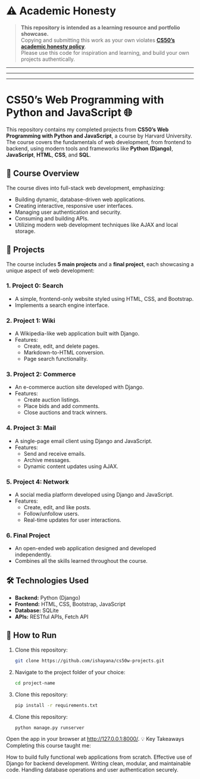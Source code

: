 # ⚠️ **Academic Honesty**
> **This repository is intended as a learning resource and portfolio showcase.**  
> Copying and submitting this work as your own violates **[CS50’s academic honesty policy](https://cs50.harvard.edu/x/2020/honesty/)**.  
> Please use this code for inspiration and learning, and build your own projects authentically.
---
---
---
# CS50’s Web Programming with Python and JavaScript 🌐

This repository contains my completed projects from **CS50’s Web Programming with Python and JavaScript**, a course by Harvard University. The course covers the fundamentals of web development, from frontend to backend, using modern tools and frameworks like **Python (Django)**, **JavaScript**, **HTML**, **CSS**, and **SQL**.

## 🌟 Course Overview
The course dives into full-stack web development, emphasizing:
- Building dynamic, database-driven web applications.
- Creating interactive, responsive user interfaces.
- Managing user authentication and security.
- Consuming and building APIs.
- Utilizing modern web development techniques like AJAX and local storage.

## 📂 Projects
The course includes **5 main projects** and a **final project**, each showcasing a unique aspect of web development:

### 1. **Project 0: Search**
   - A simple, frontend-only website styled using HTML, CSS, and Bootstrap.
   - Implements a search engine interface.

### 2. **Project 1: Wiki**
   - A Wikipedia-like web application built with Django.
   - Features:
     - Create, edit, and delete pages.
     - Markdown-to-HTML conversion.
     - Page search functionality.

### 3. **Project 2: Commerce**
   - An e-commerce auction site developed with Django.
   - Features:
     - Create auction listings.
     - Place bids and add comments.
     - Close auctions and track winners.

### 4. **Project 3: Mail**
   - A single-page email client using Django and JavaScript.
   - Features:
     - Send and receive emails.
     - Archive messages.
     - Dynamic content updates using AJAX.

### 5. **Project 4: Network**
   - A social media platform developed using Django and JavaScript.
   - Features:
     - Create, edit, and like posts.
     - Follow/unfollow users.
     - Real-time updates for user interactions.

### 6. **Final Project**
   - An open-ended web application designed and developed independently.
   - Combines all the skills learned throughout the course.


## 🛠️ Technologies Used
- **Backend:** Python (Django)
- **Frontend:** HTML, CSS, Bootstrap, JavaScript
- **Database:** SQLite
- **APIs:** RESTful APIs, Fetch API

## 🚀 How to Run
1. Clone this repository:
   ```bash
   git clone https://github.com/ishayana/cs50w-projects.git
2. Navigate to the project folder of your choice:
   ```bash
   cd project-name
3. Clone this repository:
   ```bash
   pip install -r requirements.txt
4. Clone this repository:
   ```bash
   python manage.py runserver

Open the app in your browser at http://127.0.0.1:8000/.
💡 Key Takeaways
Completing this course taught me:

How to build fully functional web applications from scratch.
Effective use of Django for backend development.
Writing clean, modular, and maintainable code.
Handling database operations and user authentication securely.

